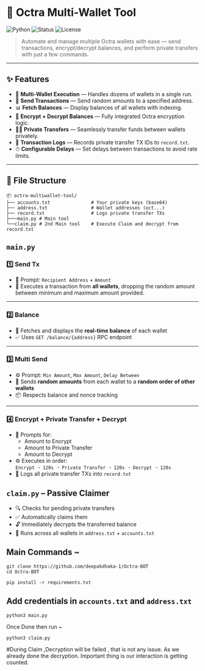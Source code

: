 # 🚀 Octra Multi-Wallet Tool

![Python](https://img.shields.io/badge/Built%20With-Python-3670A0?style=for-the-badge&logo=python&logoColor=white)
![Status](https://img.shields.io/badge/Status-Active-brightgreen?style=for-the-badge)
![License](https://img.shields.io/badge/License-MIT-blue?style=for-the-badge)

> Automate and manage multiple Octra wallets with ease — send transactions, encrypt/decrypt balances, and perform private transfers with just a few commands.

---

## ✨ Features

- 🔁 **Multi-Wallet Execution** — Handles dozens of wallets in a single run.
- 💸 **Send Transactions** — Send random amounts to a specified address.
- 📊 **Fetch Balances** — Display balances of all wallets with indexing.
- 🔐 **Encrypt + Decrypt Balances** — Fully integrated Octra encryption logic.
- 🕵️‍♂️ **Private Transfers** — Seamlessly transfer funds between wallets privately.
- 📝 **Transaction Logs** — Records private transfer TX IDs to `record.txt`.
- ⏱ **Configurable Delays** — Set delays between transactions to avoid rate limits.

---

## 📂 File Structure
```
📦 octra-multiwallet-tool/
├── accounts.txt               # Your private keys (base64)
├── address.txt                # Wallet addresses (oct...)
├── record.txt                 # Logs private transfer TXs
├───main.py # Main tool
└──claim.py # 2nd Main tool    # Execute Claim and decrypt from record.txt
```
## `main.py`
### 1️⃣ Send Tx
- 🧾 Prompt: `Recipient Address` + `Amount`  
- 🚀 Executes a transaction from **all wallets**, dropping the random amount between minimum and maximum amount provided.

---

### 2️⃣ Balance
- 📡 Fetches and displays the **real-time balance** of each wallet  
- ✅ Uses `GET /balance/{address}` RPC endpoint

---

### 3️⃣ Multi Send
- ⚙️ Prompt: `Min Amount`, `Max Amount`, `Delay Between`  
- 🔁 Sends **random amounts** from each wallet to a **random order of other wallets**  
- 📦 Respects balance and nonce tracking

---

### 4️⃣ Encrypt + Private Transfer + Decrypt
- 🔐 Prompts for:  
  - Amount to Encrypt  
  - Amount to Private Transfer  
  - Amount to Decrypt  
- ⚙️ Executes in order:  
  `Encrypt ➝ 120s ➝ Private Transfer ➝ 120s ➝ Decrypt ➝ 120s`  
- 📁 Logs all private transfer TXs into `record.txt`

## `claim.py` – Passive Claimer
- 🔍 Checks for pending private transfers  
- ✅ Automatically claims them  
- 🔓 Immediately decrypts the transferred balance  
- 🔁 Runs across all wallets in `address.txt` + `accounts.txt`

## Main Commands ~
```
git clone https://github.com/deepakdhaka-1/Octra-BOT
cd Octra-BOT
```
```
pip install -r requirements.txt
```
## Add credentials in `accounts.txt` and `address.txt`
```
python3 main.py
```
Once Done then run ~
```
python3 claim.py
```
#During Claim ,Decryption will be failed , that is not any issue. As we already done the decryption.
Important thing is our interaction is getting counted.
